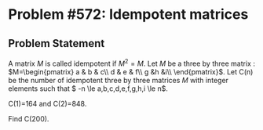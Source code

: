 # Problem #572: Idempotent matrices 

## Problem Statement 


A matrix $M$ is called idempotent if $M^2 = M$.
Let $M$ be a three by three matrix : 
$M=\begin{pmatrix} 
  a & b & c\\ 
  d & e & f\\
  g &h &i\\
\end{pmatrix}$.
Let C(n) be the number of  idempotent three by three matrices $M$ with integer elements such that
$ -n \le a,b,c,d,e,f,g,h,i \le n$.

C(1)=164 and C(2)=848.


Find C(200).

